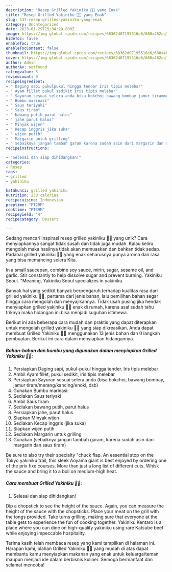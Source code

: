 ```yaml
---
description: "Resep Grilled Yakiniku 🍖🍗 yang Enak"
title: "Resep Grilled Yakiniku 🍖🍗 yang Enak"
slug: 537-resep-grilled-yakiniku-yang-enak
category: Uncategorized
date: 2023-01-29T15:34:29.800Z
image: https://img-global.cpcdn.com/recipes/68362d07195516e6/680x482cq70/grilled-yakiniku-foto-resep-utama.jpg
hideToc: false
enableToc: true
enableTocContent: false
thumbnail: https://img-global.cpcdn.com/recipes/68362d07195516e6/680x482cq70/grilled-yakiniku-foto-resep-utama.jpg
cover: https://img-global.cpcdn.com/recipes/68362d07195516e6/680x482cq70/grilled-yakiniku-foto-resep-utama.jpg
author: Admin
authorAv: notfound
ratingvalue: 5
reviewcount: 9
recipeingredient:
- " Daging sapi pukulpukul hingga tender Iris tipis melebar"
- " Ayam fillet pukul sedikit iris tipis melebar"
- " Sayuran sesuai selera anda bisa bokchoi bawang bombay jamur tirammerangkancingenoki dsb"
- " Bumbu marinasi"
- " Saus teriyaki"
- " Saus tiram"
- " bawang putih parut halus"
- " jahe parut halus"
- " Minyak wijen"
- " Kecap inggris jika suka"
- " wijen putih"
- " Margarin untuk grilling"
- " sebaiknya jangan tambah garam karena sudah asin dari margarin dan saus tiram"
recipeinstructions:

- "Selesai dan siap dihidangkan!"
categories:
- Resep
tags:
- grilled
- yakiniku

katakunci: grilled yakiniku 
nutrition: 238 calories
recipecuisine: Indonesian
preptime: "PT29M"
cooktime: "PT39M"
recipeyield: "4"
recipecategory: Dessert

---
```





Sedang mencari inspirasi resep grilled yakiniku 🍖🍗 yang unik? Cara menyiapkannya sangat tidak susah dan tidak juga mudah. Kalau keliru mengolah maka hasilnya tidak akan memuaskan dan bahkan tidak sedap. Padahal grilled yakiniku 🍖🍗 yang enak seharusnya punya aroma dan rasa yang bisa memancing selera Kita.





In a small saucepan, combine soy sauce, mirin, sugar, sesame oil, and garlic. Stir constantly to help dissolve sugar and prevent burning. Yakiniku Seoul. &#34;Meaning, Yakiniku Seoul specializes in yakiniku.

Banyak hal yang sedikit banyak berpengaruh terhadap kualitas rasa dari grilled yakiniku 🍖🍗, pertama dari jenis bahan, lalu pemilihan bahan segar hingga cara mengolah dan menyajikannya. Tidak usah pusing jika hendak menyiapkan grilled yakiniku 🍖🍗 enak di rumah, karena asal sudah tahu triknya maka hidangan ini bisa menjadi suguhan istimewa.






Berikut ini ada beberapa cara mudah dan praktis yang dapat diterapkan untuk mengolah grilled yakiniku 🍖🍗 yang siap dikreasikan. Anda dapat membuat Grilled Yakiniku 🍖🍗 menggunakan 13 jenis bahan dan 0 langkah pembuatan. Berikut ini cara dalam menyiapkan hidangannya.

<!--inarticleads1-->

##### Bahan-bahan dan bumbu yang digunakan dalam menyiapkan Grilled Yakiniku 🍖🍗:

1. Persiapkan  Daging sapi, pukul-pukul hingga tender. Iris tipis melebar
1. Ambil  Ayam fillet, pukul sedikit, iris tipis melebar
1. Persiapkan  Sayuran sesuai selera anda (bisa bokchoi, bawang bombay, jamur tiram/merang/kancing/enoki, dsb)
1. Gunakan  Bumbu marinasi:
1. Sediakan  Saus teriyaki
1. Ambil  Saus tiram
1. Sediakan  bawang putih, parut halus
1. Persiapkan  jahe, parut halus
1. Siapkan  Minyak wijen
1. Sediakan  Kecap inggris (jika suka)
1. Siapkan  wijen putih
1. Sediakan  Margarin untuk grilling
1. Gunakan  (sebaiknya jangan tambah garam, karena sudah asin dari margarin dan saus tiram)


Be sure to also try their specialty &#34;chuck flap. An essential stop on the Tokyo yakiniku trail, this sleek Aoyama giant is best enjoyed by ordering one of the prix fixe courses. More than just a long list of different cuts. Whisk the sauce and bring it to a boil on medium-high heat. 

<!--inarticleads2-->

##### Cara membuat Grilled Yakiniku 🍖🍗:


1. Selesai dan siap dihidangkan!

Dip a chopstick to see the height of the sauce. Again, you can measure the height of the sauce with the chopsticks. Place your meat on the grill with the tongs provided. Take turns grilling, making sure that everyone at the table gets to experience the fun of cooking together. Yakiniku Kentaro is a place where you can dine on high-quality yakiniku using rare Katsube beef while enjoying impeccable hospitality. 

Terima kasih telah membaca resep yang kami tampilkan di halaman ini. Harapan kami, olahan Grilled Yakiniku 🍖🍗 yang mudah di atas dapat membantu kamu menyiapkan makanan yang enak untuk keluarga/teman maupun menjadi ide dalam berbisnis kuliner. Semoga bermanfaat dan selamat mencoba!
